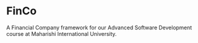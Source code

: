 # FinCo
A Financial Company framework for our Advanced Software Development course at Maharishi International University.
